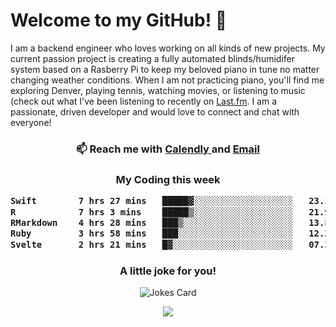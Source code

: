 <h1> Welcome to my GitHub! 👋 </h1>


  I am a backend engineer who loves working on all kinds of new projects. My current passion project is creating a fully automated blinds/humidifer system based on a Rasberry Pi to keep my beloved piano in tune no matter changing weather conditions. When I am not practicing piano, you'll find me exploring Denver, playing tennis, watching movies, or listening to music (check out what I've been listening to recently on [Last.fm](https://www.last.fm/user/mballa000). I am a passionate, driven developer and would love to connect and chat with everyone!

<h3 align = "center"> 📫 Reach me with <a href = "https://calendly.com/msbrandt00/30min"> Calendly </a> and <a href="mailto:msbrandt00@gmail.com">Email</a> 
 </h3>


 
<div align = "center"
[![Anurag's GitHub stats](https://github-readme-stats.vercel.app/api?username=mbrandt00)](https://github.com/anuraghazra/github-readme-stats)
          </div>
<h3 align="center">
  My Coding this week
<!--START_SECTION:waka-->

```txt
Swift        7 hrs 27 mins   █████▓░░░░░░░░░░░░░░░░░░░   23.10 %
R            7 hrs 3 mins    █████▒░░░░░░░░░░░░░░░░░░░   21.90 %
RMarkdown    4 hrs 28 mins   ███▒░░░░░░░░░░░░░░░░░░░░░   13.86 %
Ruby         3 hrs 58 mins   ███░░░░░░░░░░░░░░░░░░░░░░   12.33 %
Svelte       2 hrs 21 mins   █▓░░░░░░░░░░░░░░░░░░░░░░░   07.33 %
```

<!--END_SECTION:waka-->

### A little joke for you!

![Jokes Card](https://readme-jokes.vercel.app/api?hideBorder)

<a href="https://www.linkedin.com/in/mbrandt00/"><img src="https://img.shields.io/badge/linkedin-%230077B5.svg?&style=for-the-badge&logo=linkedin&logoColor=white" /></a>
